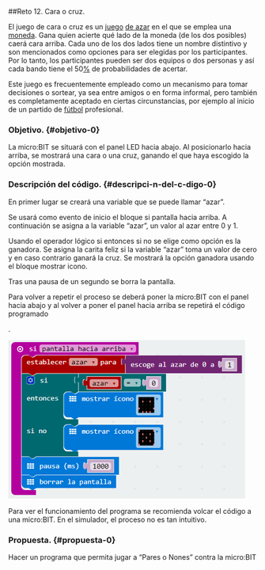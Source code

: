 ##Reto 12\. Cara o cruz.

El juego de cara o cruz es un j[uego](https://www.google.com/url?q=https://es.wikipedia.org/wiki/Juego_de_azar&sa=D&ust=1540996277419000) [de azar](https://www.google.com/url?q=https://es.wikipedia.org/wiki/Juego_de_azar&sa=D&ust=1540996277419000) en el que se emplea una [moneda](https://www.google.com/url?q=https://es.wikipedia.org/wiki/Moneda&sa=D&ust=1540996277420000). Gana quien acierte qué lado de la moneda (de los dos posibles) caerá cara arriba. Cada uno de los dos lados tiene un nombre distintivo y son mencionados como opciones para ser elegidas por los participantes. Por lo tanto, los participantes pueden ser dos equipos o dos personas y así cada bando tiene el 50[%](https://www.google.com/url?q=https://es.wikipedia.org/wiki/%2525&sa=D&ust=1540996277420000) de probabilidades de acertar.

Este juego es frecuentemente empleado como un mecanismo para tomar decisiones o sortear, ya sea entre amigos o en forma informal, pero también es completamente aceptado en ciertas circunstancias, por ejemplo al inicio de un partido de [fútbol](https://www.google.com/url?q=https://es.wikipedia.org/wiki/F%25C3%25BAtbol&sa=D&ust=1540996277420000) profesional.

### Objetivo. {#objetivo-0}

La micro:BIT se situará con el panel LED hacia abajo. Al posicionarlo hacia arriba, se mostrará una cara o una cruz, ganando el que haya escogido la opción mostrada.

### Descripción del código. {#descripci-n-del-c-digo-0}

En primer lugar se creará una variable que se puede llamar “azar”.

Se usará como evento de inicio el bloque si pantalla hacia arriba. A continuación se asigna a la variable “azar”, un valor al azar entre 0 y 1.

Usando el operador lógico si entonces si no se elige como opción es la ganadora. Se asigna la carita feliz si la variable “azar” toma un valor de cero y en caso contrario ganará la cruz. Se mostrará la opción ganadora usando el bloque mostrar icono.

Tras una pausa de un segundo se borra la pantalla.

Para volver a repetir el proceso se deberá poner la micro:BIT con el panel hacia abajo y al volver a poner el panel hacia arriba se repetirá el código programado

.

![](images/image21.png)

Para ver el funcionamiento del programa se recomienda volcar el código a una micro:BIT. En el simulador, el proceso no es tan intuitivo.

### Propuesta. {#propuesta-0}

Hacer un programa que permita jugar a “Pares o Nones” contra la micro:BIT